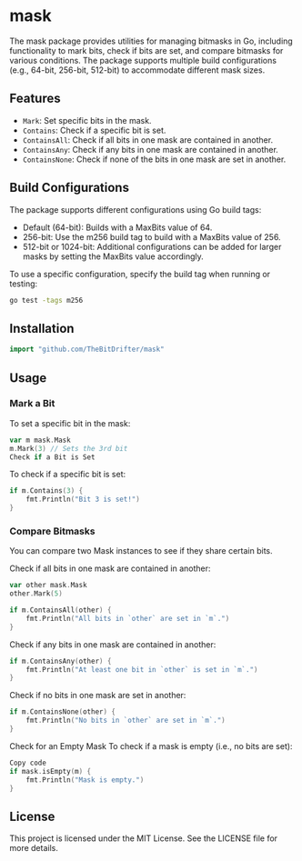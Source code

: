# mask

The mask package provides utilities for managing bitmasks in Go, including functionality to mark bits, check if bits are set, and compare bitmasks for various conditions. The package supports multiple build configurations (e.g., 64-bit, 256-bit, 512-bit) to accommodate different mask sizes.

## Features

- `Mark`: Set specific bits in the mask.
- `Contains`: Check if a specific bit is set.
- `ContainsAll`: Check if all bits in one mask are contained in another.
- `ContainsAny`: Check if any bits in one mask are contained in another.
- `ContainsNone`: Check if none of the bits in one mask are set in another.

## Build Configurations

The package supports different configurations using Go build tags:

- Default (64-bit): Builds with a MaxBits value of 64.
- 256-bit: Use the m256 build tag to build with a MaxBits value of 256.
- 512-bit or 1024-bit: Additional configurations can be added for larger masks by setting the MaxBits value accordingly.

To use a specific configuration, specify the build tag when running or testing:

```zsh
go test -tags m256
```

## Installation

```go
import "github.com/TheBitDrifter/mask"
```

## Usage

### Mark a Bit

To set a specific bit in the mask:

```go
var m mask.Mask
m.Mark(3) // Sets the 3rd bit
Check if a Bit is Set
```

To check if a specific bit is set:

```go
if m.Contains(3) {
    fmt.Println("Bit 3 is set!")
}

```

### Compare Bitmasks

You can compare two Mask instances to see if they share certain bits.

Check if all bits in one mask are contained in another:

```go
var other mask.Mask
other.Mark(5)

if m.ContainsAll(other) {
    fmt.Println("All bits in `other` are set in `m`.")
}
```

Check if any bits in one mask are contained in another:

```go
if m.ContainsAny(other) {
    fmt.Println("At least one bit in `other` is set in `m`.")
}
```

Check if no bits in one mask are set in another:

```go
if m.ContainsNone(other) {
    fmt.Println("No bits in `other` are set in `m`.")
}
```

Check for an Empty Mask
To check if a mask is empty (i.e., no bits are set):

```go
Copy code
if mask.isEmpty(m) {
    fmt.Println("Mask is empty.")
}
```

## License
This project is licensed under the MIT License. See the LICENSE file for more details.

